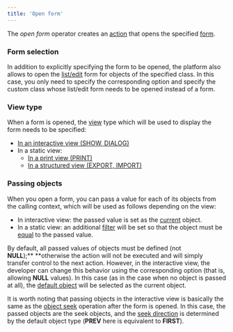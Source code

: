 ```yaml
---
title: 'Open form'
---
```


The *open form* operator creates an [action](Actions.md) that opens the specified [form](Forms.md).

### Form selection

In addition to explicitly specifying the form to be opened, the platform also allows to open the [list/edit](Interactive-view_1573071.html#Interactiveview-edtClass) form for objects of the specified class. In this case, you only need to specify the corresponding option and specify the custom class whose list/edit form needs to be opened instead of a form.

### View type

When a form is opened, the [view](Form_views.md) type which will be used to display the form needs to be specified:

-   [In an interactive view (SHOW, DIALOG)](In_an_interactive_view_SHOW_DIALOG.md)
-   In a static view:
    -   [In a print view (PRINT)](In_a_print_view_PRINT.md)
    -   [In a structured view (EXPORT, IMPORT)](In_a_structured_view_EXPORT_IMPORT.md)

### Passing objects

When you open a form, you can pass a value for each of its objects from the calling context, which will be used as follows depending on the view:

-   In interactive view: the passed value is set as the [current](Form-structure_1573069.html#Formstructure-currentObject) object.
-   In a static view: an additional [filter](Form-structure_1573069.html#Formstructure-filters) will be set so that the object must be [equal](Comparison_operators_=_....md) to the passed value.

By default, all passed values of objects must be defined (not **NULL**);** **otherwise the action will not be executed and will simply transfer control to the next action. However, in the interactive view, the developer can change this behavior using the corresponding option (that is, allowing **NULL** values). In this case (as in the case when no object is passed at all), the [default object](Interactive-view_1573071.html#Interactiveview-defaultobject) will be selected as the current object. 

It is worth noting that passing objects in the interactive view is basically the same as the [object seek](Search_SEEK.md) operation after the form is opened. In this case, the passed objects are the seek objects, and the [seek direction](5832724.html#Search(SEEK)-direction) is determined by the default object type (**PREV** here is equivalent to **FIRST**).
